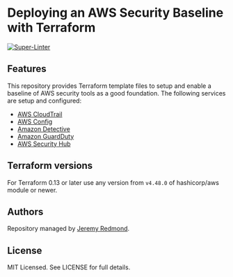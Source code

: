# Deploying an AWS Security Baseline with Terraform

[![Super-Linter](https://github.com/jsredmond/aws-security-baseline/actions/workflows/linter.yml/badge.svg)](https://github.com/jsredmond/aws-security-baseline/actions/workflows/linter.yml)

## Features

This repository provides Terraform template files to setup and enable a baseline of AWS security tools as a good foundation. The following services are setup and configured:

* [AWS CloudTrail](https://aws.amazon.com/cloudtrail/)
* [AWS Config](https://aws.amazon.com/config/)
* [Amazon Detective](https://aws.amazon.com/detective/)
* [Amazon GuardDuty](https://aws.amazon.com/guardduty/)
* [AWS Security Hub](https://aws.amazon.com/security-hub/)

## Terraform versions

For Terraform 0.13 or later use any version from `v4.48.0` of hashicorp/aws module or newer.

## Authors

Repository managed by [Jeremy Redmond](https://github.com/jsredmond).

## License

MIT Licensed. See LICENSE for full details.